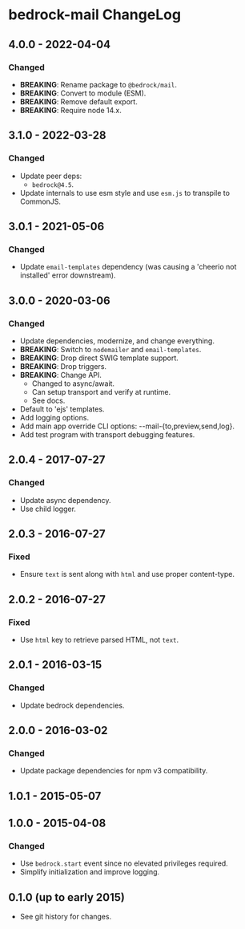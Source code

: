# bedrock-mail ChangeLog

## 4.0.0 - 2022-04-04

### Changed
- **BREAKING**: Rename package to `@bedrock/mail`.
- **BREAKING**: Convert to module (ESM).
- **BREAKING**: Remove default export.
- **BREAKING**: Require node 14.x.

## 3.1.0 - 2022-03-28

### Changed
- Update peer deps:
  - `bedrock@4.5`.
- Update internals to use esm style and use `esm.js` to
  transpile to CommonJS.

## 3.0.1 - 2021-05-06

### Changed
- Update `email-templates` dependency (was causing a 'cheerio not installed' error
  downstream).

## 3.0.0 - 2020-03-06

### Changed
- Update dependencies, modernize, and change everything.
- **BREAKING**: Switch to `nodemailer` and `email-templates`.
- **BREAKING**: Drop direct SWIG template support.
- **BREAKING**: Drop triggers.
- **BREAKING**: Change API.
  - Changed to async/await.
  - Can setup transport and verify at runtime.
  - See docs.
- Default to 'ejs' templates.
- Add logging options.
- Add main app override CLI options: --mail-{to,preview,send,log}.
- Add test program with transport debugging features.

## 2.0.4 - 2017-07-27

### Changed
- Update async dependency.
- Use child logger.

## 2.0.3 - 2016-07-27

### Fixed
- Ensure `text` is sent along with `html` and use proper content-type.

## 2.0.2 - 2016-07-27

### Fixed
- Use `html` key to retrieve parsed HTML, not `text`.

## 2.0.1 - 2016-03-15

### Changed
- Update bedrock dependencies.

## 2.0.0 - 2016-03-02

### Changed
- Update package dependencies for npm v3 compatibility.

## 1.0.1 - 2015-05-07

## 1.0.0 - 2015-04-08

### Changed
- Use `bedrock.start` event since no elevated privileges required.
- Simplify initialization and improve logging.

## 0.1.0 (up to early 2015)

- See git history for changes.
